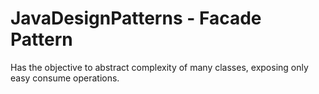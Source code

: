 # JavaDesignPatterns - Facade Pattern

Has the objective to abstract complexity of many classes, exposing only easy consume operations.